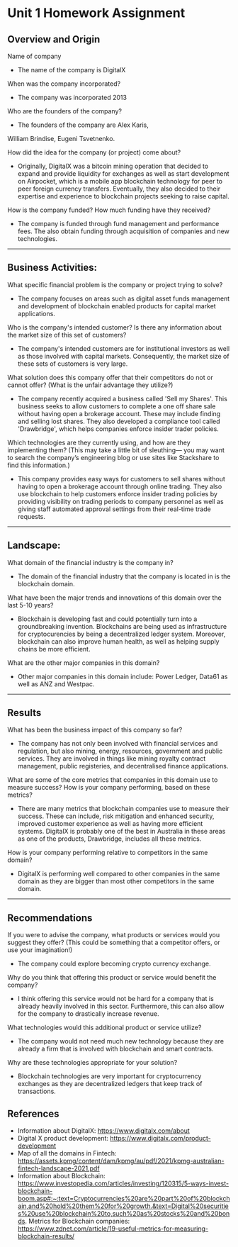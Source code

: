 # Unit 1 Homework Assignment

## Overview and Origin

Name of company

* The name of the company is DigitalX

When was the company incorporated?

* The company was incorporated 2013

Who are the founders of the company?

* The founders of the company are Alex Karis,

William Brindise, Eugeni Tsvetnenko.

How did the idea for the company (or project) come about?

* Originally, DigitalX was a bitcoin mining operation that decided to expand and provide liquidity for exchanges as well as start development on Airpocket, which is a mobile app blockchain technology for peer to peer foreign currency transfers. Eventually, they also decided to their expertise and experience to blockchain projects seeking to raise capital.

How is the company funded? How much funding have they received?

* The company is funded through fund management and performance fees. The also obtain funding through acquisition of companies and new technologies.

---
## Business Activities:

What specific financial problem is the company or project trying to solve?

* The company focuses on areas such as digital asset funds management and development of blockchain enabled products for capital market applications.

Who is the company's intended customer? Is there any information about the market size of
this set of customers?

* The company's intended customers are for institutional investors as well as those involved with capital markets. Consequently, the market size of these sets of customers is very large.

What solution does this company offer that their competitors do not or cannot offer? (What is
the unfair advantage they utilize?)

* The company recently acquired a business called 'Sell my Shares'. This business seeks to allow customers to complete a one off share sale without having open a brokerage account. These may include finding and selling lost shares. They also developed a compliance tool called 'Drawbridge', which helps companies enforce insider trader policies.

Which technologies are they currently using, and how are they implementing them? (This may
take a little bit of sleuthing–– you may want to search the company’s engineering blog or use
sites like Stackshare to find this information.)

* This company provides easy ways for customers to sell shares without having to open a brokerage account through online trading. They also use blockchain to help customers enforce insider trading policies by providing visibility on trading periods to company personnel as well as giving staff automated approval settings from their real-time trade requests.

---

## Landscape:

What domain of the financial industry is the company in?

* The domain of the financial industry that the company is located in is the blockchain domain.

What have been the major trends and innovations of this domain over the last 5-10 years?

* Blockchain is developing fast and could potentially turn into a groundbreaking invention. Blockchains are being used as infrastructure for cryptocurencies by being a decentralized ledger system. Moreover, blockchain can also improve human health, as well as helping supply chains be more efficient.

What are the other major companies in this domain?

* Other major companies in this domain include: Power Ledger, Data61 as well as ANZ and Westpac.

---

## Results

What has been the business impact of this company so far?

* The company has not only been involved with financial services and regulation, but also mining, energy, resources, government and public services. They are involved in things like mining royalty contract management, public registeries, and decentralised finance applications.

What are some of the core metrics that companies in this domain use to measure success?
How is your company performing, based on these metrics?

* There are many metrics that blockchain companies use to measure their success. These can include, risk mitigation and enhanced security, improved customer experience as well as having more efficient systems. DigitalX is probably one of the best in Australia in these areas as one of the products, Drawbridge, includes all these metrics.

How is your company performing relative to competitors in the same domain?

* DigitalX is performing well compared to other companies in the same domain as they are bigger than most other competitors in the same domain.

---

## Recommendations

If you were to advise the company, what products or services would you suggest they offer?
(This could be something that a competitor offers, or use your imagination!)

* The company could explore becoming crypto currency exchange.

Why do you think that offering this product or service would benefit the company?

* I think offering this service would not be hard for a company that is already heavily involved in this sector. Furthermore, this can also allow for the company to drastically increase revenue.

What technologies would this additional product or service utilize?

* The company would not need much new technology because they are already a firm that is involved with blockchain and smart contracts.

Why are these technologies appropriate for your solution?

* Blockchain technologies are very important for cryptocurrency exchanges as they are decentralized ledgers that keep track of transactions.

## References

* Information about DigitalX: https://www.digitalx.com/about
* Digital X product development: https://www.digitalx.com/product-development
* Map of all the domains in Fintech: https://assets.kpmg/content/dam/kpmg/au/pdf/2021/kpmg-australian-fintech-landscape-2021.pdf
* Information about Blockchain: https://www.investopedia.com/articles/investing/120315/5-ways-invest-blockchain-boom.asp#:~:text=Cryptocurrencies%20are%20part%20of%20blockchain,and%20hold%20them%20for%20growth.&text=Digital%20securities%20use%20blockchain%20to,such%20as%20stocks%20and%20bonds.
Metrics for Blockchain companies: https://www.zdnet.com/article/19-useful-metrics-for-measuring-blockchain-results/